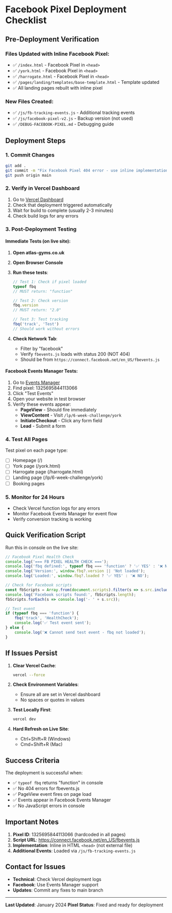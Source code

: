 # Facebook Pixel Deployment Checklist

## Pre-Deployment Verification

### Files Updated with Inline Facebook Pixel:
- ✅ `/index.html` - Facebook Pixel in `<head>`
- ✅ `/york.html` - Facebook Pixel in `<head>`
- ✅ `/harrogate.html` - Facebook Pixel in `<head>`
- ✅ `/pages/landing/templates/base-template.html` - Template updated
- ✅ All landing pages rebuilt with inline pixel

### New Files Created:
- ✅ `/js/fb-tracking-events.js` - Additional tracking events
- ✅ `/js/facebook-pixel-v2.js` - Backup version (not used)
- ✅ `/DEBUG-FACEBOOK-PIXEL.md` - Debugging guide

## Deployment Steps

### 1. Commit Changes
```bash
git add .
git commit -m "Fix Facebook Pixel 404 error - use inline implementation"
git push origin main
```

### 2. Verify in Vercel Dashboard
1. Go to [Vercel Dashboard](https://vercel.com/dashboard)
2. Check that deployment triggered automatically
3. Wait for build to complete (usually 2-3 minutes)
4. Check build logs for any errors

### 3. Post-Deployment Testing

#### Immediate Tests (on live site):
1. **Open atlas-gyms.co.uk**
2. **Open Browser Console**
3. **Run these tests**:
   ```javascript
   // Test 1: Check if pixel loaded
   typeof fbq
   // MUST return: "function"
   
   // Test 2: Check version
   fbq.version
   // MUST return: "2.0"
   
   // Test 3: Test tracking
   fbq('track', 'Test')
   // Should work without errors
   ```

4. **Check Network Tab**:
   - Filter by "facebook"
   - Verify `fbevents.js` loads with status 200 (NOT 404)
   - Should be from `https://connect.facebook.net/en_US/fbevents.js`

#### Facebook Events Manager Tests:
1. Go to [Events Manager](https://business.facebook.com/events_manager)
2. Find pixel: 1325695844113066
3. Click "Test Events"
4. Open your website in test browser
5. Verify these events appear:
   - **PageView** - Should fire immediately
   - **ViewContent** - Visit `/lp/6-week-challenge/york`
   - **InitiateCheckout** - Click any form field
   - **Lead** - Submit a form

### 4. Test All Pages
Test pixel on each page type:
- [ ] Homepage (/)
- [ ] York page (/york.html)
- [ ] Harrogate page (/harrogate.html)
- [ ] Landing page (/lp/6-week-challenge/york)
- [ ] Booking pages

### 5. Monitor for 24 Hours
- Check Vercel function logs for any errors
- Monitor Facebook Events Manager for event flow
- Verify conversion tracking is working

## Quick Verification Script

Run this in console on the live site:

```javascript
// Facebook Pixel Health Check
console.log('=== FB PIXEL HEALTH CHECK ===');
console.log('fbq defined:', typeof fbq === 'function' ? '✅ YES' : '❌ NO');
console.log('Version:', window.fbq?.version || 'Not loaded');
console.log('Loaded:', window.fbq?.loaded ? '✅ YES' : '❌ NO');

// Check for Facebook scripts
const fbScripts = Array.from(document.scripts).filter(s => s.src.includes('facebook'));
console.log('Facebook scripts found:', fbScripts.length);
fbScripts.forEach(s => console.log('- ' + s.src));

// Test event
if (typeof fbq === 'function') {
    fbq('track', 'HealthCheck');
    console.log('✅ Test event sent');
} else {
    console.log('❌ Cannot send test event - fbq not loaded');
}
```

## If Issues Persist

1. **Clear Vercel Cache**:
   ```bash
   vercel --force
   ```

2. **Check Environment Variables**:
   - Ensure all are set in Vercel dashboard
   - No spaces or quotes in values

3. **Test Locally First**:
   ```bash
   vercel dev
   ```

4. **Hard Refresh on Live Site**:
   - Ctrl+Shift+R (Windows)
   - Cmd+Shift+R (Mac)

## Success Criteria

The deployment is successful when:
- ✅ `typeof fbq` returns "function" in console
- ✅ No 404 errors for fbevents.js
- ✅ PageView event fires on page load
- ✅ Events appear in Facebook Events Manager
- ✅ No JavaScript errors in console

## Important Notes

1. **Pixel ID**: 1325695844113066 (hardcoded in all pages)
2. **Script URL**: https://connect.facebook.net/en_US/fbevents.js
3. **Implementation**: Inline in HTML `<head>` (not external file)
4. **Additional Events**: Loaded via `/js/fb-tracking-events.js`

## Contact for Issues

- **Technical**: Check Vercel deployment logs
- **Facebook**: Use Events Manager support
- **Updates**: Commit any fixes to main branch

---

**Last Updated**: January 2024
**Pixel Status**: Fixed and ready for deployment